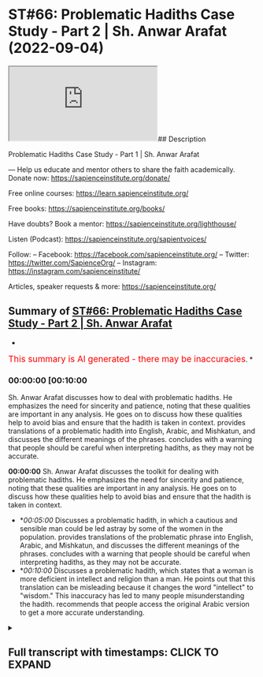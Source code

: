 # ST#66: Problematic Hadiths Case Study - Part 2 | Sh. Anwar Arafat (2022-09-04)

<iframe loading='lazy' allow='autoplay' src='https://www.youtube.com/embed/eHsv5BLwGmI'></iframe>## Description

Problematic Hadiths Case Study - Part 1 | Sh. Anwar Arafat

—
Help us educate and mentor others to share the faith academically.
Donate now: https://sapienceinstitute.org/donate/ 

Free online courses: https://learn.sapienceinstitute.org/

Free books: https://sapienceinstitute.org/books/

Have doubts? Book a mentor: https://sapienceinstitute.org/lighthouse/

Listen (Podcast): https://sapienceinstitute.org/sapientvoices/

Follow:
– Facebook: https://facebook.com/sapienceinstitute.org/ 
– Twitter: https://twitter.com/SapienceOrg/ 
– Instagram: https://instagram.com/sapienceinstitute/ 

Articles, speaker requests & more: https://sapienceinstitute.org/

## Summary of [ST#66: Problematic Hadiths Case Study - Part 2 | Sh. Anwar Arafat](https://www.youtube.com/watch?v=eHsv5BLwGmI)


*

<span style="color:red; font-size:125%">This summary is AI generated - there may be inaccuracies</span>. [](/)*

### <a onclick="modifyYTiframeseektime('600')">00:00:00 [00:10:00</a>

 Sh. Anwar Arafat discusses how to deal with problematic hadiths. He emphasizes the need for sincerity and patience, noting that these qualities are important in any analysis. He goes on to discuss how these qualities help to avoid bias and ensure that the hadith is taken in context.  provides translations of a problematic hadith into English, Arabic, and Mishkatun, and discusses the different meanings of the phrases.  concludes with a warning that people should be careful when interpreting hadiths, as they may not be accurate.

**<a onclick="modifyYTiframeseektime('0')">00:00:00</a>**  Sh. Anwar Arafat discusses the toolkit for dealing with problematic hadiths. He emphasizes the need for sincerity and patience, noting that these qualities are important in any analysis. He goes on to discuss how these qualities help to avoid bias and ensure that the hadith is taken in context.
* **<a onclick="modifyYTiframeseektime('300')">00:05:00</a>* Discusses a problematic hadith, in which a cautious and sensible man could be led astray by some of the women in the population.  provides translations of the problematic phrase into English, Arabic, and Mishkatun, and discusses the different meanings of the phrases.  concludes with a warning that people should be careful when interpreting hadiths, as they may not be accurate.
* **<a onclick="modifyYTiframeseektime('600')">00:10:00</a>* Discusses a problematic hadith, which states that a woman is more deficient in intellect and religion than a man. He points out that this translation can be misleading because it changes the word "intellect" to "wisdom." This inaccuracy has led to many people misunderstanding the hadith. recommends that people access the original Arabic version to get a more accurate understanding.

<details><summary><h2>Full transcript with timestamps: CLICK TO EXPAND</h2></summary>

<a onclick="modifyYTiframeseektime('14)')">0:00:14 upon you all</a>
<a onclick="modifyYTiframeseektime('15)')">0:00:15 and welcome to sapient thoughts another</a>
<a onclick="modifyYTiframeseektime('17)')">0:00:17 episode where here we discuss theo</a>
<a onclick="modifyYTiframeseektime('20)')">0:00:20 philosophical issues we answer some of</a>
<a onclick="modifyYTiframeseektime('21)')">0:00:21 the contentions that are brought against</a>
<a onclick="modifyYTiframeseektime('23)')">0:00:23 islam and we offer</a>
<a onclick="modifyYTiframeseektime('25)')">0:00:25 hopefully a robust case for the veracity</a>
<a onclick="modifyYTiframeseektime('27)')">0:00:27 and beauty of islam insha'allah as a way</a>
<a onclick="modifyYTiframeseektime('29)')">0:00:29 of life my name is anwar arafat and</a>
<a onclick="modifyYTiframeseektime('32)')">0:00:32 today we are doing</a>
<a onclick="modifyYTiframeseektime('34)')">0:00:34 episode 2 of our case study a</a>
<a onclick="modifyYTiframeseektime('37)')">0:00:37 problematic hadith that seems to put</a>
<a onclick="modifyYTiframeseektime('39)')">0:00:39 women down or that might seem</a>
<a onclick="modifyYTiframeseektime('41)')">0:00:41 disrespectful or demeaning towards women</a>
<a onclick="modifyYTiframeseektime('43)')">0:00:43 and a person might read this come across</a>
<a onclick="modifyYTiframeseektime('46)')">0:00:46 it in some of the books and say hey wait</a>
<a onclick="modifyYTiframeseektime('47)')">0:00:47 a second this is problematic</a>
<a onclick="modifyYTiframeseektime('50)')">0:00:50 so how do we deal with this well as we</a>
<a onclick="modifyYTiframeseektime('52)')">0:00:52 demonstrated the hadith of course it's a</a>
<a onclick="modifyYTiframeseektime('54)')">0:00:54 little longer</a>
<a onclick="modifyYTiframeseektime('56)')">0:00:56 if you haven't listened to the hadith</a>
<a onclick="modifyYTiframeseektime('57)')">0:00:57 you can go back to that first episode um</a>
<a onclick="modifyYTiframeseektime('59)')">0:00:59 in this episode we will apply our hadith</a>
<a onclick="modifyYTiframeseektime('62)')">0:01:02 toolkit as we shared it where we we have</a>
<a onclick="modifyYTiframeseektime('65)')">0:01:05 10 tools so for this episode we're going</a>
<a onclick="modifyYTiframeseektime('67)')">0:01:07 to go actually through the first five</a>
<a onclick="modifyYTiframeseektime('70)')">0:01:10 in applying them to this specific hadith</a>
<a onclick="modifyYTiframeseektime('73)')">0:01:13 in sha allah ta'ala</a>
<a onclick="modifyYTiframeseektime('74)')">0:01:14 tool number one</a>
<a onclick="modifyYTiframeseektime('76)')">0:01:16 is sincerity and remember we said this</a>
<a onclick="modifyYTiframeseektime('78)')">0:01:18 is sincerity towards the material</a>
<a onclick="modifyYTiframeseektime('81)')">0:01:21 sincerity towards whatever goal it is</a>
<a onclick="modifyYTiframeseektime('83)')">0:01:23 sincerity towards your own biases</a>
<a onclick="modifyYTiframeseektime('86)')">0:01:26 and obviously as muslims first and</a>
<a onclick="modifyYTiframeseektime('88)')">0:01:28 foremost sincerity towards god allah</a>
<a onclick="modifyYTiframeseektime('90)')">0:01:30 subhanahu ta'ala</a>
<a onclick="modifyYTiframeseektime('92)')">0:01:32 sincerity towards the corpus</a>
<a onclick="modifyYTiframeseektime('94)')">0:01:34 means that</a>
<a onclick="modifyYTiframeseektime('97)')">0:01:37 when i read a hadith i don't take it by</a>
<a onclick="modifyYTiframeseektime('100)')">0:01:40 itself i understand that as part of an</a>
<a onclick="modifyYTiframeseektime('102)')">0:01:42 entire corpus a person easily can seize</a>
<a onclick="modifyYTiframeseektime('105)')">0:01:45 on one hadith and take it out of context</a>
<a onclick="modifyYTiframeseektime('109)')">0:01:49 and show hey look muslims say one two</a>
<a onclick="modifyYTiframeseektime('111)')">0:01:51 and three</a>
<a onclick="modifyYTiframeseektime('112)')">0:01:52 i can do this to almost any book i can</a>
<a onclick="modifyYTiframeseektime('114)')">0:01:54 do this to almost any religion</a>
<a onclick="modifyYTiframeseektime('115)')">0:01:55 um not only is it</a>
<a onclick="modifyYTiframeseektime('118)')">0:01:58 unwise it's unjust right we're not being</a>
<a onclick="modifyYTiframeseektime('121)')">0:02:01 fair to the material not being fair to</a>
<a onclick="modifyYTiframeseektime('122)')">0:02:02 anything if i am muslim and i come</a>
<a onclick="modifyYTiframeseektime('125)')">0:02:05 across a problematic hadith i have a</a>
<a onclick="modifyYTiframeseektime('127)')">0:02:07 bias if i'm not muslim i also have a</a>
<a onclick="modifyYTiframeseektime('130)')">0:02:10 bias if i'm an academic</a>
<a onclick="modifyYTiframeseektime('132)')">0:02:12 i have a bias there as well what are</a>
<a onclick="modifyYTiframeseektime('135)')">0:02:15 some of these biases if i'm muslim and i</a>
<a onclick="modifyYTiframeseektime('137)')">0:02:17 read a problematic hadith that seems to</a>
<a onclick="modifyYTiframeseektime('138)')">0:02:18 put women down</a>
<a onclick="modifyYTiframeseektime('140)')">0:02:20 my sincerity to my paradigm is that wait</a>
<a onclick="modifyYTiframeseektime('142)')">0:02:22 a second i know that the prophet sallam</a>
<a onclick="modifyYTiframeseektime('144)')">0:02:24 doesn't put women down in fact there are</a>
<a onclick="modifyYTiframeseektime('145)')">0:02:25 so many hadith in which he praises women</a>
<a onclick="modifyYTiframeseektime('148)')">0:02:28 right he thanks them he's appreciative</a>
<a onclick="modifyYTiframeseektime('150)')">0:02:30 he's respecting he's accommodating he's</a>
<a onclick="modifyYTiframeseektime('152)')">0:02:32 doing all these things in fact arguably</a>
<a onclick="modifyYTiframeseektime('154)')">0:02:34 no one throughout human history has done</a>
<a onclick="modifyYTiframeseektime('156)')">0:02:36 more</a>
<a onclick="modifyYTiframeseektime('157)')">0:02:37 for women giving them rights etc then</a>
<a onclick="modifyYTiframeseektime('160)')">0:02:40 somebody like the prophet saws</a>
<a onclick="modifyYTiframeseektime('162)')">0:02:42 especially 1400 years ago when nobody</a>
<a onclick="modifyYTiframeseektime('164)')">0:02:44 was doing anything for one whatsoever so</a>
<a onclick="modifyYTiframeseektime('166)')">0:02:46 i know that wait a second if i'm reading</a>
<a onclick="modifyYTiframeseektime('168)')">0:02:48 this in a way that it could be putting</a>
<a onclick="modifyYTiframeseektime('170)')">0:02:50 women down i know this goes against what</a>
<a onclick="modifyYTiframeseektime('171)')">0:02:51 i already understand from my paradigm</a>
<a onclick="modifyYTiframeseektime('174)')">0:02:54 because i am muslim and i am aware of</a>
<a onclick="modifyYTiframeseektime('176)')">0:02:56 all these things</a>
<a onclick="modifyYTiframeseektime('177)')">0:02:57 if i am an islamophobe</a>
<a onclick="modifyYTiframeseektime('179)')">0:02:59 i already have my bias i'm going to</a>
<a onclick="modifyYTiframeseektime('180)')">0:03:00 seize upon something like this and i'm</a>
<a onclick="modifyYTiframeseektime('183)')">0:03:03 going to be like hey oh this is more</a>
<a onclick="modifyYTiframeseektime('184)')">0:03:04 fuel to my fire but if i'm an academic i</a>
<a onclick="modifyYTiframeseektime('188)')">0:03:08 know that i have to take everything</a>
<a onclick="modifyYTiframeseektime('190)')">0:03:10 within its context that means i look at</a>
<a onclick="modifyYTiframeseektime('192)')">0:03:12 it i analyze it i don't just take</a>
<a onclick="modifyYTiframeseektime('195)')">0:03:15 something and run with it without</a>
<a onclick="modifyYTiframeseektime('196)')">0:03:16 actually analyzing it correctly this is</a>
<a onclick="modifyYTiframeseektime('198)')">0:03:18 why the toolkit is so important for us</a>
<a onclick="modifyYTiframeseektime('200)')">0:03:20 and i believe that this toolkit will be</a>
<a onclick="modifyYTiframeseektime('201)')">0:03:21 helpful whether you're a muslim or</a>
<a onclick="modifyYTiframeseektime('203)')">0:03:23 you're not muslim meaning</a>
<a onclick="modifyYTiframeseektime('205)')">0:03:25 how can we actually look at something</a>
<a onclick="modifyYTiframeseektime('206)')">0:03:26 like this did the prophet saw salaam</a>
<a onclick="modifyYTiframeseektime('208)')">0:03:28 really mean to say that women are less</a>
<a onclick="modifyYTiframeseektime('211)')">0:03:31 than men in terms of their religion or</a>
<a onclick="modifyYTiframeseektime('213)')">0:03:33 in terms of their intellect</a>
<a onclick="modifyYTiframeseektime('216)')">0:03:36 let's analyze this let's test this just</a>
<a onclick="modifyYTiframeseektime('218)')">0:03:38 because we have one hadith that seems to</a>
<a onclick="modifyYTiframeseektime('220)')">0:03:40 insinuate this is this actually the case</a>
<a onclick="modifyYTiframeseektime('222)')">0:03:42 if i'm an academic if i'm actually being</a>
<a onclick="modifyYTiframeseektime('224)')">0:03:44 honest this is why sincerity is so</a>
<a onclick="modifyYTiframeseektime('226)')">0:03:46 important that it makes us aware of our</a>
<a onclick="modifyYTiframeseektime('228)')">0:03:48 own biases and it makes us aware of what</a>
<a onclick="modifyYTiframeseektime('230)')">0:03:50 it is that we're actually reading so my</a>
<a onclick="modifyYTiframeseektime('232)')">0:03:52 bias as a muslim is that i know that the</a>
<a onclick="modifyYTiframeseektime('234)')">0:03:54 prophet sallam respects him so why would</a>
<a onclick="modifyYTiframeseektime('236)')">0:03:56 he say this and by the way this bias</a>
<a onclick="modifyYTiframeseektime('239)')">0:03:59 informs how we actually read the hadith</a>
<a onclick="modifyYTiframeseektime('242)')">0:04:02 and we'll get into it when we do the</a>
<a onclick="modifyYTiframeseektime('243)')">0:04:03 reread at the very end we'll go into</a>
<a onclick="modifyYTiframeseektime('246)')">0:04:06 why did the prophet say this</a>
<a onclick="modifyYTiframeseektime('248)')">0:04:08 what did it mean</a>
<a onclick="modifyYTiframeseektime('250)')">0:04:10 and this is why sincerity is very</a>
<a onclick="modifyYTiframeseektime('252)')">0:04:12 important so this is applying tool</a>
<a onclick="modifyYTiframeseektime('254)')">0:04:14 number one</a>
<a onclick="modifyYTiframeseektime('256)')">0:04:16 tool number two</a>
<a onclick="modifyYTiframeseektime('259)')">0:04:19 tool number two</a>
<a onclick="modifyYTiframeseektime('260)')">0:04:20 is</a>
<a onclick="modifyYTiframeseektime('261)')">0:04:21 patience</a>
<a onclick="modifyYTiframeseektime('264)')">0:04:24 now what does patience mean here</a>
<a onclick="modifyYTiframeseektime('268)')">0:04:28 patience of course is in contrast to i</a>
<a onclick="modifyYTiframeseektime('270)')">0:04:30 want an answer now we want everything</a>
<a onclick="modifyYTiframeseektime('273)')">0:04:33 instantaneous</a>
<a onclick="modifyYTiframeseektime('275)')">0:04:35 um i read it</a>
<a onclick="modifyYTiframeseektime('277)')">0:04:37 and i want to run with it</a>
<a onclick="modifyYTiframeseektime('279)')">0:04:39 a lot of times people will come and</a>
<a onclick="modifyYTiframeseektime('280)')">0:04:40 they'll say</a>
<a onclick="modifyYTiframeseektime('283)')">0:04:43 what does islam say about women</a>
<a onclick="modifyYTiframeseektime('286)')">0:04:46 okay what does islam say about women are</a>
<a onclick="modifyYTiframeseektime('289)')">0:04:49 deficient in their intellect and</a>
<a onclick="modifyYTiframeseektime('291)')">0:04:51 and</a>
<a onclick="modifyYTiframeseektime('292)')">0:04:52 religion</a>
<a onclick="modifyYTiframeseektime('294)')">0:04:54 the thing is this is an incorrect</a>
<a onclick="modifyYTiframeseektime('295)')">0:04:55 question</a>
<a onclick="modifyYTiframeseektime('296)')">0:04:56 what does islam say</a>
<a onclick="modifyYTiframeseektime('300)')">0:05:00 is</a>
<a onclick="modifyYTiframeseektime('301)')">0:05:01 a problematic question we can look at</a>
<a onclick="modifyYTiframeseektime('303)')">0:05:03 what does the quran say what does the</a>
<a onclick="modifyYTiframeseektime('305)')">0:05:05 hadith say what do some scholars say but</a>
<a onclick="modifyYTiframeseektime('308)')">0:05:08 islam has a huge concept is such a big</a>
<a onclick="modifyYTiframeseektime('311)')">0:05:11 thing that islam</a>
<a onclick="modifyYTiframeseektime('313)')">0:05:13 is represented through a lot of these</a>
<a onclick="modifyYTiframeseektime('316)')">0:05:16 different avenues but there's</a>
<a onclick="modifyYTiframeseektime('319)')">0:05:19 it's not that there's one there's not</a>
<a onclick="modifyYTiframeseektime('320)')">0:05:20 one islam</a>
<a onclick="modifyYTiframeseektime('322)')">0:05:22 but that the question itself is</a>
<a onclick="modifyYTiframeseektime('324)')">0:05:24 inherently wrong this is how for example</a>
<a onclick="modifyYTiframeseektime('326)')">0:05:26 the khawarij</a>
<a onclick="modifyYTiframeseektime('328)')">0:05:28 the kharajits when they came to alibi</a>
<a onclick="modifyYTiframeseektime('332)')">0:05:32 and they said we want the quran to rule</a>
<a onclick="modifyYTiframeseektime('335)')">0:05:35 between us</a>
<a onclick="modifyYTiframeseektime('337)')">0:05:37 right and so he brought or i think in</a>
<a onclick="modifyYTiframeseektime('339)')">0:05:39 this generation it was</a>
<a onclick="modifyYTiframeseektime('341)')">0:05:41 he brings a mushaf and he puts it in</a>
<a onclick="modifyYTiframeseektime('343)')">0:05:43 between them and he says quran rule</a>
<a onclick="modifyYTiframeseektime('346)')">0:05:46 between us</a>
<a onclick="modifyYTiframeseektime('348)')">0:05:48 and everybody looks at him like he's</a>
<a onclick="modifyYTiframeseektime('349)')">0:05:49 crazy</a>
<a onclick="modifyYTiframeseektime('350)')">0:05:50 what they said this is a book it doesn't</a>
<a onclick="modifyYTiframeseektime('352)')">0:05:52 speak he said that's what you asked</a>
<a onclick="modifyYTiframeseektime('354)')">0:05:54 though</a>
<a onclick="modifyYTiframeseektime('356)')">0:05:56 you asked for the quran to rule but the</a>
<a onclick="modifyYTiframeseektime('358)')">0:05:58 thing is the quran is always read</a>
<a onclick="modifyYTiframeseektime('361)')">0:06:01 through a human being meaning there's an</a>
<a onclick="modifyYTiframeseektime('362)')">0:06:02 interpretation happening always</a>
<a onclick="modifyYTiframeseektime('365)')">0:06:05 right whether we like it or not now i</a>
<a onclick="modifyYTiframeseektime('366)')">0:06:06 can interpret it according to what i</a>
<a onclick="modifyYTiframeseektime('368)')">0:06:08 know the prophet saws said i know what</a>
<a onclick="modifyYTiframeseektime('369)')">0:06:09 some of the companions said etc which is</a>
<a onclick="modifyYTiframeseektime('371)')">0:06:11 what we do all the time</a>
<a onclick="modifyYTiframeseektime('373)')">0:06:13 but we're reading it through an</a>
<a onclick="modifyYTiframeseektime('374)')">0:06:14 interpretation i saw something wonderful</a>
<a onclick="modifyYTiframeseektime('377)')">0:06:17 where there was a lady who came to a</a>
<a onclick="modifyYTiframeseektime('378)')">0:06:18 scholar</a>
<a onclick="modifyYTiframeseektime('380)')">0:06:20 and she said what is the what is the</a>
<a onclick="modifyYTiframeseektime('382)')">0:06:22 ruling in my case i think it was an</a>
<a onclick="modifyYTiframeseektime('383)')">0:06:23 issue of divorce</a>
<a onclick="modifyYTiframeseektime('385)')">0:06:25 right on a certain ayah</a>
<a onclick="modifyYTiframeseektime('388)')">0:06:28 and so the scholar told her well i can</a>
<a onclick="modifyYTiframeseektime('390)')">0:06:30 tell you what</a>
<a onclick="modifyYTiframeseektime('392)')">0:06:32 allah says or i can tell you what the</a>
<a onclick="modifyYTiframeseektime('393)')">0:06:33 quran and sunnah says</a>
<a onclick="modifyYTiframeseektime('396)')">0:06:36 she says no tell me what is says and the</a>
<a onclick="modifyYTiframeseektime('399)')">0:06:39 man got upset he's like what i am</a>
<a onclick="modifyYTiframeseektime('401)')">0:06:41 telling you that i have the quran and</a>
<a onclick="modifyYTiframeseektime('403)')">0:06:43 sunnah and you're telling me shafer she</a>
<a onclick="modifyYTiframeseektime('405)')">0:06:45 says no</a>
<a onclick="modifyYTiframeseektime('406)')">0:06:46 what you're going to tell me is your</a>
<a onclick="modifyYTiframeseektime('408)')">0:06:48 interpretation of the quran and sunnah</a>
<a onclick="modifyYTiframeseektime('410)')">0:06:50 and when you quote michelle it's his</a>
<a onclick="modifyYTiframeseektime('412)')">0:06:52 interpretation of the quran and sunnah</a>
<a onclick="modifyYTiframeseektime('414)')">0:06:54 both of you guys are interpreting</a>
<a onclick="modifyYTiframeseektime('416)')">0:06:56 as he says i trust his interpretation</a>
<a onclick="modifyYTiframeseektime('418)')">0:06:58 over yours</a>
<a onclick="modifyYTiframeseektime('420)')">0:07:00 he's a big imam i don't know who you are</a>
<a onclick="modifyYTiframeseektime('422)')">0:07:02 basically she's saying</a>
<a onclick="modifyYTiframeseektime('423)')">0:07:03 and that's interesting thing because we</a>
<a onclick="modifyYTiframeseektime('425)')">0:07:05 have to realize that it's always taken</a>
<a onclick="modifyYTiframeseektime('426)')">0:07:06 through that lens so we have to have</a>
<a onclick="modifyYTiframeseektime('427)')">0:07:07 patience when it comes to we want</a>
<a onclick="modifyYTiframeseektime('429)')">0:07:09 instantaneous answers we want to know</a>
<a onclick="modifyYTiframeseektime('431)')">0:07:11 what does islam say about women that's a</a>
<a onclick="modifyYTiframeseektime('433)')">0:07:13 big question</a>
<a onclick="modifyYTiframeseektime('434)')">0:07:14 right let's look at what are some of the</a>
<a onclick="modifyYTiframeseektime('436)')">0:07:16 verses say what are some of the how do</a>
<a onclick="modifyYTiframeseektime('437)')">0:07:17 you say what do some of the scholars say</a>
<a onclick="modifyYTiframeseektime('438)')">0:07:18 etc so patience when applying this</a>
<a onclick="modifyYTiframeseektime('440)')">0:07:20 toolkit we can't automatically just</a>
<a onclick="modifyYTiframeseektime('443)')">0:07:23 write off something because we don't</a>
<a onclick="modifyYTiframeseektime('445)')">0:07:25 like it or don't agree with it from the</a>
<a onclick="modifyYTiframeseektime('447)')">0:07:27 outset there might be something going on</a>
<a onclick="modifyYTiframeseektime('449)')">0:07:29 and in fact in this case there is</a>
<a onclick="modifyYTiframeseektime('450)')">0:07:30 something else going on</a>
<a onclick="modifyYTiframeseektime('452)')">0:07:32 so that's tool number two</a>
<a onclick="modifyYTiframeseektime('454)')">0:07:34 tool number three is to talk to someone</a>
<a onclick="modifyYTiframeseektime('457)')">0:07:37 of knowledge</a>
<a onclick="modifyYTiframeseektime('458)')">0:07:38 and in this case i would encourage</a>
<a onclick="modifyYTiframeseektime('460)')">0:07:40 anybody if you come across a problematic</a>
<a onclick="modifyYTiframeseektime('462)')">0:07:42 hadith one of the best ways to overcome</a>
<a onclick="modifyYTiframeseektime('464)')">0:07:44 it is to ask somebody of knowledge and</a>
<a onclick="modifyYTiframeseektime('466)')">0:07:46 in this case we did we consulted many</a>
<a onclick="modifyYTiframeseektime('467)')">0:07:47 scholars they offered their</a>
<a onclick="modifyYTiframeseektime('468)')">0:07:48 interpretations and their takes which</a>
<a onclick="modifyYTiframeseektime('470)')">0:07:50 was great and we'll share them inshallah</a>
<a onclick="modifyYTiframeseektime('472)')">0:07:52 at the end</a>
<a onclick="modifyYTiframeseektime('473)')">0:07:53 of this whole scenario so we already did</a>
<a onclick="modifyYTiframeseektime('475)')">0:07:55 that but we don't want to get ahead of</a>
<a onclick="modifyYTiframeseektime('476)')">0:07:56 the gun here tool number four knowledge</a>
<a onclick="modifyYTiframeseektime('479)')">0:07:59 of arabic</a>
<a onclick="modifyYTiframeseektime('481)')">0:08:01 we said knowledge of the prophetic</a>
<a onclick="modifyYTiframeseektime('483)')">0:08:03 language in this case it would save the</a>
<a onclick="modifyYTiframeseektime('485)')">0:08:05 person so much headache because as i</a>
<a onclick="modifyYTiframeseektime('487)')">0:08:07 said the translation is outright</a>
<a onclick="modifyYTiframeseektime('489)')">0:08:09 incorrect so let's pause and go back to</a>
<a onclick="modifyYTiframeseektime('492)')">0:08:12 the translation inshaallah</a>
<a onclick="modifyYTiframeseektime('494)')">0:08:14 the translation of the problematic so</a>
<a onclick="modifyYTiframeseektime('496)')">0:08:16 we're only going to go over the</a>
<a onclick="modifyYTiframeseektime('497)')">0:08:17 problematic or one of the problematic</a>
<a onclick="modifyYTiframeseektime('499)')">0:08:19 um phrases is where he says</a>
<a onclick="modifyYTiframeseektime('503)')">0:08:23 in arabic</a>
<a onclick="modifyYTiframeseektime('512)')">0:08:32 now it was incorrectly translated as i</a>
<a onclick="modifyYTiframeseektime('515)')">0:08:35 have not seen anyone more deficient in</a>
<a onclick="modifyYTiframeseektime('516)')">0:08:36 intelligence i'm sorry i have not seen</a>
<a onclick="modifyYTiframeseektime('518)')">0:08:38 anyone more deficient in intelligence</a>
<a onclick="modifyYTiframeseektime('521)')">0:08:41 and religion than you</a>
<a onclick="modifyYTiframeseektime('523)')">0:08:43 so this is sentence number one and then</a>
<a onclick="modifyYTiframeseektime('525)')">0:08:45 sentence number two he says a cautious</a>
<a onclick="modifyYTiframeseektime('526)')">0:08:46 sensible man could be led astray by some</a>
<a onclick="modifyYTiframeseektime('528)')">0:08:48 of you now it's right off the bat in</a>
<a onclick="modifyYTiframeseektime('531)')">0:08:51 arabic it was one complete sentence and</a>
<a onclick="modifyYTiframeseektime('533)')">0:08:53 in english they translated it into two</a>
<a onclick="modifyYTiframeseektime('535)')">0:08:55 which caused a big problem</a>
<a onclick="modifyYTiframeseektime('537)')">0:08:57 meaning it's as a statement and not as a</a>
<a onclick="modifyYTiframeseektime('539)')">0:08:59 thing let's look at another translation</a>
<a onclick="modifyYTiframeseektime('541)')">0:09:01 this is the translation of mishkatun</a>
<a onclick="modifyYTiframeseektime('543)')">0:09:03 that appears for us in the english</a>
<a onclick="modifyYTiframeseektime('546)')">0:09:06 translation and what did he</a>
<a onclick="modifyYTiframeseektime('548)')">0:09:08 that same phrase how was it translated</a>
<a onclick="modifyYTiframeseektime('550)')">0:09:10 here</a>
<a onclick="modifyYTiframeseektime('551)')">0:09:11 he said</a>
<a onclick="modifyYTiframeseektime('552)')">0:09:12 so look at how different the translation</a>
<a onclick="modifyYTiframeseektime('554)')">0:09:14 is among women who are deficient in</a>
<a onclick="modifyYTiframeseektime('557)')">0:09:17 intelligence and religion i have not</a>
<a onclick="modifyYTiframeseektime('560)')">0:09:20 seen anyone more able to remove the</a>
<a onclick="modifyYTiframeseektime('561)')">0:09:21 understanding of a prude man than one of</a>
<a onclick="modifyYTiframeseektime('564)')">0:09:24 you</a>
<a onclick="modifyYTiframeseektime('565)')">0:09:25 this is a completely different meaning</a>
<a onclick="modifyYTiframeseektime('568)')">0:09:28 okay let me repeat this again he says</a>
<a onclick="modifyYTiframeseektime('570)')">0:09:30 among women who are deficient in</a>
<a onclick="modifyYTiframeseektime('573)')">0:09:33 intelligence and religion i have not</a>
<a onclick="modifyYTiframeseektime('574)')">0:09:34 seen anyone more able to remove the</a>
<a onclick="modifyYTiframeseektime('577)')">0:09:37 understanding of a prudent man than one</a>
<a onclick="modifyYTiframeseektime('579)')">0:09:39 of you</a>
<a onclick="modifyYTiframeseektime('580)')">0:09:40 meaning this is sarcasm</a>
<a onclick="modifyYTiframeseektime('582)')">0:09:42 here he's being sarcastic in that other</a>
<a onclick="modifyYTiframeseektime('585)')">0:09:45 translation he's stating facts</a>
<a onclick="modifyYTiframeseektime('588)')">0:09:48 huge difference between sarcasm and</a>
<a onclick="modifyYTiframeseektime('591)')">0:09:51 facts and by the way a person might ask</a>
<a onclick="modifyYTiframeseektime('592)')">0:09:52 wait was the prophet ever like um</a>
<a onclick="modifyYTiframeseektime('596)')">0:09:56 sarcastic or ever he was mentioning it</a>
<a onclick="modifyYTiframeseektime('598)')">0:09:58 here trying to highlight the irony</a>
<a onclick="modifyYTiframeseektime('602)')">0:10:02 that despite women being deficient</a>
<a onclick="modifyYTiframeseektime('605)')">0:10:05 supposedly being deficient in their</a>
<a onclick="modifyYTiframeseektime('607)')">0:10:07 intellect and in the religion they can</a>
<a onclick="modifyYTiframeseektime('609)')">0:10:09 lead</a>
<a onclick="modifyYTiframeseektime('610)')">0:10:10 a wise and intelligent man astray</a>
<a onclick="modifyYTiframeseektime('615)')">0:10:15 so he's saying maybe they're not so</a>
<a onclick="modifyYTiframeseektime('617)')">0:10:17 deficient if they can lead somebody</a>
<a onclick="modifyYTiframeseektime('619)')">0:10:19 who's</a>
<a onclick="modifyYTiframeseektime('619)')">0:10:19 more intelligent than them how can they</a>
<a onclick="modifyYTiframeseektime('622)')">0:10:22 lead them astray</a>
<a onclick="modifyYTiframeseektime('624)')">0:10:24 so that's that's uh something that will</a>
<a onclick="modifyYTiframeseektime('626)')">0:10:26 give light inshallah to what is actually</a>
<a onclick="modifyYTiframeseektime('628)')">0:10:28 going on here's another translation this</a>
<a onclick="modifyYTiframeseektime('630)')">0:10:30 translation i thought this is the</a>
<a onclick="modifyYTiframeseektime('631)')">0:10:31 translation of sunan of numaja</a>
<a onclick="modifyYTiframeseektime('635)')">0:10:35 and this is narrated by</a>
<a onclick="modifyYTiframeseektime('637)')">0:10:37 omar but the same thing it doesn't</a>
<a onclick="modifyYTiframeseektime('638)')">0:10:38 mention the first part about the khutba</a>
<a onclick="modifyYTiframeseektime('640)')">0:10:40 but it just talks about how he comes to</a>
<a onclick="modifyYTiframeseektime('643)')">0:10:43 the women</a>
<a onclick="modifyYTiframeseektime('644)')">0:10:44 and then he tells him this is what he</a>
<a onclick="modifyYTiframeseektime('646)')">0:10:46 says i have never seen anyone</a>
<a onclick="modifyYTiframeseektime('649)')">0:10:49 lacking in discernment and religion more</a>
<a onclick="modifyYTiframeseektime('651)')">0:10:51 overwhelming to a man of wisdom than you</a>
<a onclick="modifyYTiframeseektime('655)')">0:10:55 very simple straightforward this is the</a>
<a onclick="modifyYTiframeseektime('656)')">0:10:56 translation of the same now in arabic</a>
<a onclick="modifyYTiframeseektime('658)')">0:10:58 they're all the same</a>
<a onclick="modifyYTiframeseektime('660)')">0:11:00 men</a>
<a onclick="modifyYTiframeseektime('663)')">0:11:03 very good</a>
<a onclick="modifyYTiframeseektime('664)')">0:11:04 so here they translated it as</a>
<a onclick="modifyYTiframeseektime('667)')">0:11:07 i have never seen anyone</a>
<a onclick="modifyYTiframeseektime('669)')">0:11:09 lacking in discernment instead of</a>
<a onclick="modifyYTiframeseektime('671)')">0:11:11 intellect he uses the word discernment</a>
<a onclick="modifyYTiframeseektime('673)')">0:11:13 here and religion more overwhelming to a</a>
<a onclick="modifyYTiframeseektime('675)')">0:11:15 man of wisdom than you</a>
<a onclick="modifyYTiframeseektime('678)')">0:11:18 meaning you're able to over overwhelm a</a>
<a onclick="modifyYTiframeseektime('680)')">0:11:20 wise man despite</a>
<a onclick="modifyYTiframeseektime('683)')">0:11:23 that deficiency obviously he's saying</a>
<a onclick="modifyYTiframeseektime('685)')">0:11:25 that it's technically or in reality it's</a>
<a onclick="modifyYTiframeseektime('687)')">0:11:27 not a deficiency even though technically</a>
<a onclick="modifyYTiframeseektime('690)')">0:11:30 there is a deficiency and we'll talk</a>
<a onclick="modifyYTiframeseektime('691)')">0:11:31 about what it means actually by this so</a>
<a onclick="modifyYTiframeseektime('693)')">0:11:33 as you can see translation makes a huge</a>
<a onclick="modifyYTiframeseektime('695)')">0:11:35 difference and in some of these like i</a>
<a onclick="modifyYTiframeseektime('697)')">0:11:37 said the one of</a>
<a onclick="modifyYTiframeseektime('699)')">0:11:39 unfortunately is completely wrong in</a>
<a onclick="modifyYTiframeseektime('702)')">0:11:42 some of the other versions like we said</a>
<a onclick="modifyYTiframeseektime('705)')">0:11:45 um</a>
<a onclick="modifyYTiframeseektime('706)')">0:11:46 is okay</a>
<a onclick="modifyYTiframeseektime('708)')">0:11:48 the translation the typical one that's</a>
<a onclick="modifyYTiframeseektime('709)')">0:11:49 given</a>
<a onclick="modifyYTiframeseektime('710)')">0:11:50 he says</a>
<a onclick="modifyYTiframeseektime('711)')">0:11:51 in spite of your lacking in wisdom and</a>
<a onclick="modifyYTiframeseektime('714)')">0:11:54 failing in religion you are depriving</a>
<a onclick="modifyYTiframeseektime('716)')">0:11:56 the wisest of men of their intelligence</a>
<a onclick="modifyYTiframeseektime('720)')">0:12:00 okay so again irony it says in spite of</a>
<a onclick="modifyYTiframeseektime('723)')">0:12:03 your lacking in wisdom and failing in</a>
<a onclick="modifyYTiframeseektime('725)')">0:12:05 religion now failing and religion is</a>
<a onclick="modifyYTiframeseektime('726)')">0:12:06 completely wrong it doesn't use that</a>
<a onclick="modifyYTiframeseektime('728)')">0:12:08 word you are depriving the wisest of men</a>
<a onclick="modifyYTiframeseektime('730)')">0:12:10 of their intelligence okay</a>
<a onclick="modifyYTiframeseektime('732)')">0:12:12 translation matters</a>
<a onclick="modifyYTiframeseektime('734)')">0:12:14 and unfortunately the translations are</a>
<a onclick="modifyYTiframeseektime('736)')">0:12:16 out there are not perfect these are</a>
<a onclick="modifyYTiframeseektime('737)')">0:12:17 human endeavors</a>
<a onclick="modifyYTiframeseektime('738)')">0:12:18 sometimes they get it right often they</a>
<a onclick="modifyYTiframeseektime('740)')">0:12:20 get it wrong</a>
<a onclick="modifyYTiframeseektime('742)')">0:12:22 in this case that</a>
<a onclick="modifyYTiframeseektime('744)')">0:12:24 mistake</a>
<a onclick="modifyYTiframeseektime('745)')">0:12:25 has led a lot of people to have issues</a>
<a onclick="modifyYTiframeseektime('748)')">0:12:28 with this and i completely understand</a>
<a onclick="modifyYTiframeseektime('749)')">0:12:29 that and in fact i'm sympathetic and</a>
<a onclick="modifyYTiframeseektime('750)')">0:12:30 empathetic towards that</a>
<a onclick="modifyYTiframeseektime('752)')">0:12:32 um</a>
<a onclick="modifyYTiframeseektime('753)')">0:12:33 and this is why</a>
<a onclick="modifyYTiframeseektime('755)')">0:12:35 tool number four when you can access the</a>
<a onclick="modifyYTiframeseektime('758)')">0:12:38 original arabic it solves so many</a>
<a onclick="modifyYTiframeseektime('760)')">0:12:40 problems you're not reading it through</a>
<a onclick="modifyYTiframeseektime('761)')">0:12:41 someone else's translation someone</a>
<a onclick="modifyYTiframeseektime('762)')">0:12:42 else's take on the hadith you're reading</a>
<a onclick="modifyYTiframeseektime('764)')">0:12:44 it through</a>
<a onclick="modifyYTiframeseektime('765)')">0:12:45 what did the prophet saw actually say</a>
<a onclick="modifyYTiframeseektime('767)')">0:12:47 this is why it's so important for us to</a>
<a onclick="modifyYTiframeseektime('769)')">0:12:49 to kind of realize this inshallah ta'ala</a>
<a onclick="modifyYTiframeseektime('771)')">0:12:51 will stop here</a>
<a onclick="modifyYTiframeseektime('773)')">0:12:53 and we will go to the</a>
<a onclick="modifyYTiframeseektime('776)')">0:12:56 next tools inshallah in the next video</a>
<a onclick="modifyYTiframeseektime('778)')">0:12:58 we'll see you guys then assalamualaikum</a>
</details>